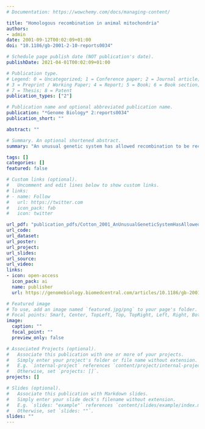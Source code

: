 ```yaml
---
# Documentation: https://wowchemy.com/docs/managing-content/

title: "Homologous recombination in animal mitochondria"
authors:
- admin
date: 2001-09-12T00:02:09+01:00
doi: "10.1186/gb-2001-2-10-reports0034"

# Schedule page publish date (NOT publication's date).
publishDate: 2021-04-01T00:02:09+01:00

# Publication type.
# Legend: 0 = Uncategorized; 1 = Conference paper; 2 = Journal article;
# 3 = Preprint / Working Paper; 4 = Report; 5 = Book; 6 = Book section;
# 7 = Thesis; 8 = Patent
publication_types: ["2"]

# Publication name and optional abbreviated publication name.
publication: "*Genome Biology* 2:reports0034"
publication_short: ""

abstract: ""

# Summary. An optional shortened abstract.
summary: "An unusual genetic system has allowed recombination to be recognized in an animal mitochondrial genome"

tags: []
categories: []
featured: false

# Custom links (optional).
#   Uncomment and edit lines below to show custom links.
# links:
# - name: Follow
#   url: https://twitter.com
#   icon_pack: fab
#   icon: twitter

url_pdf: "publication_pdfs/Cotton_2001_AnUnusualGeneticSystemHasAllowedRecombinationToBeRecognizedInAnAnimalMitochondrialGenome_GenomeBiology.pdf"
url_code:
url_dataset:
url_poster:
url_project:
url_slides:
url_source:
url_video:
links:
- icon: open-access
  icon_pack: ai
  name: publisher
  url: https://genomebiology.biomedcentral.com/articles/10.1186/gb-2001-2-10-reports0034

# Featured image
# To use, add an image named `featured.jpg/png` to your page's folder. 
# Focal points: Smart, Center, TopLeft, Top, TopRight, Left, Right, BottomLeft, Bottom, BottomRight.
image:
  caption: ""
  focal_point: ""
  preview_only: false

# Associated Projects (optional).
#   Associate this publication with one or more of your projects.
#   Simply enter your project's folder or file name without extension.
#   E.g. `internal-project` references `content/project/internal-project/index.md`.
#   Otherwise, set `projects: []`.
projects: []

# Slides (optional).
#   Associate this publication with Markdown slides.
#   Simply enter your slide deck's filename without extension.
#   E.g. `slides: "example"` references `content/slides/example/index.md`.
#   Otherwise, set `slides: ""`.
slides: ""
---
```

